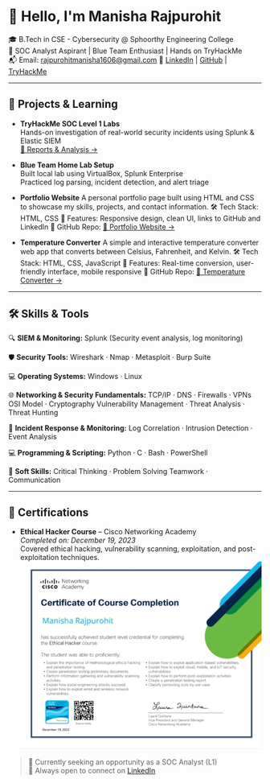 # 👋 Hello, I'm Manisha Rajpurohit

🎓 B.Tech in CSE - Cybersecurity @ Sphoorthy Engineering College  
🔐 SOC Analyst Aspirant | Blue Team Enthusiast | Hands on TryHackMe   
📬 Email: rajpurohitmanisha1606@gmail.com
🔗 [LinkedIn](https://www.linkedin.com/in/manisha-rajpurohit-ba1616260) | [GitHub](https://github.com/Mani0316) | [TryHackMe](https://tryhackme.com/p/manisha0316)


---

## 🧪 Projects & Learning

- **TryHackMe SOC Level 1 Labs**  
  Hands-on investigation of real-world security incidents using Splunk & Elastic SIEM  
  [📂 Reports & Analysis →](https://github.com/Mani0316/SOC-Labs)

- **Blue Team Home Lab Setup**  
  Built local lab using VirtualBox, Splunk Enterprise  
  Practiced log parsing, incident detection, and alert triage

- **Portfolio Website**
  A personal portfolio page built using HTML and CSS to showcase my skills, projects, and contact information.
 🛠️ Tech Stack: HTML, CSS
 🎯 Features: Responsive design, clean UI, links to GitHub and LinkedIn
 📂 GitHub Repo: [📂 Portfolio Website →](https://github.com/Mani0316/bharat_intern-task_s-manisha_rajpurohit)

- **Temperature Converter**
  A simple and interactive temperature converter web app that converts between Celsius, Fahrenheit, and Kelvin.
 🛠️ Tech Stack: HTML, CSS, JavaScript
 🎯 Features: Real-time conversion, user-friendly interface, mobile responsive
 📂 GitHub Repo: [📂 Temperature Converter →](https://github.com/Mani0316/bharat_intern-task_2-manisha_rajpurohit)

---
## 🛠️ Skills & Tools
🔍 **SIEM & Monitoring:**
Splunk (Security event analysis, log monitoring)

🛡️ **Security Tools:**
Wireshark · Nmap · Metasploit · Burp Suite

💻 **Operating Systems:**
Windows · Linux

🌐 **Networking & Security Fundamentals:**
TCP/IP · DNS · Firewalls · VPNs
OSI Model · Cryptography
Vulnerability Management · Threat Analysis · Threat Hunting

🚨 **Incident Response & Monitoring:**
Log Correlation · Intrusion Detection · Event Analysis

💻 **Programming & Scripting:**
Python · C · Bash · PowerShell

🤝 **Soft Skills:**
Critical Thinking · Problem Solving
Teamwork · Communication

---

## 📜 Certifications

- **Ethical Hacker Course** – Cisco Networking Academy  
  *Completed on: December 19, 2023*  
  Covered ethical hacking, vulnerability scanning, exploitation, and post-exploitation techniques.  
  ![Ethical Hacker Certificate](https://github.com/Mani0316/Certificates/blob/main/Ethical-Hacker.jpg)



> 🚀 Currently seeking an opportunity as a SOC Analyst (L1)  
> 💬 Always open to connect on [LinkedIn](https://www.linkedin.com/in/manisha-rajpurohit-ba1616260)
